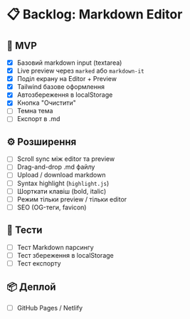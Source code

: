 # 📋 Backlog: Markdown Editor

## 🚀 MVP

- [x] Базовий markdown input (textarea)
- [x] Live preview через `marked` або `markdown-it`
- [x] Поділ екрану на Editor + Preview
- [x] Tailwind базове оформлення
- [x] Автозбереження в localStorage
- [x] Кнопка "Очистити"
- [ ] Темна тема
- [ ] Експорт в .md

## ⚙️ Розширення

- [ ] Scroll sync між editor та preview
- [ ] Drag-and-drop .md файлу
- [ ] Upload / download markdown
- [ ] Syntax highlight (`highlight.js`)
- [ ] Шорткати клавіш (bold, italic)
- [ ] Режим тільки preview / тільки editor
- [ ] SEO (OG-теги, favicon)

## 🧪 Тести

- [ ] Тест Markdown парсингу
- [ ] Тест збереження в localStorage
- [ ] Тест експорту

## 📦 Деплой

- [ ] GitHub Pages / Netlify
